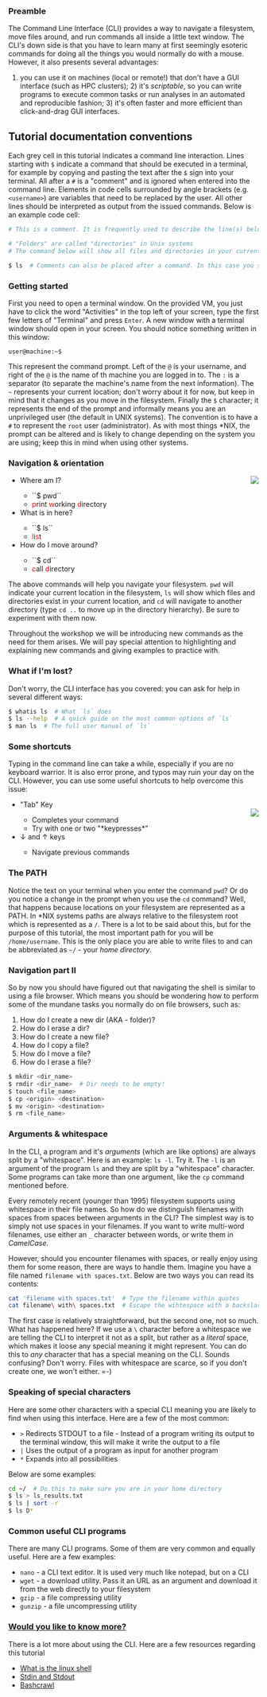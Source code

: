 ### Preamble

The Command Line Interface (CLI) provides a way to navigate a filesystem, move files around, and run
commands all inside a little text window. The CLI's down side is that you
have to learn many at first seemingly esoteric commands for doing all the
things you would normally do with a mouse. However, it also presents several advantages:
1) you can use it on machines (local or remote!) that don't have a GUI interface (such as
HPC clusters); 2) it's *scriptable*, so you can write programs to execute common
tasks or run analyses in an automated and reproducible fashion; 3)
it's often faster and more efficient than click-and-drag GUI interfaces.


## Tutorial documentation conventions

Each grey cell in this tutorial indicates a command line interaction. Lines starting with `$` indicate a command that should be executed in a terminal, for example by copying and pasting the text after the `$` sign into your terminal. All after a `#` is a "comment" and is ignored when entered into the command line. Elements in code cells surrounded by angle brackets (e.g. `<username>`) are variables that need to be replaced by the user. All other lines should be interpreted as output from the issued commands.
Below is an example code cell:

```bash
# This is a comment. It is frequently used to describe the line(s) below

# "Folders" are called "directories" in Unix systems
# The command below will show all files and directories in your current directory

$ ls  # Comments can also be placed after a command. In this case you should type 'ls' in your command line
```


### Getting started

First you need to open a terminal window. On the provided VM, you just have to click the word "Activities" in the top left of your screen, type the first few letters of "Terminal" and press `Enter`. A new window with a terminal window should open in your screen. You should notice something written in this window:

```
user@machine:~$
```

This represent the command prompt. Left of the `@` is your username, and right of the `@` is the name of th machine you are logged in to. The `:` is a separator (to separate the machine's name from the next information). The `~` represents your current location; don't worry about it for now, but keep in mind that it changes as you move in the filesystem. Finally the `$` character; it represents the end of the prompt and informally means you are an unprivileged user (the default in UNIX systems). The convention is to have a `#` to represent the `root` user (administrator). As with most things \*NIX, the prompt can be altered and is likely to change depending on the system you are using; keep this in mind when using other systems.


### Navigation & orientation

<div style="float: right"><img src="assets/shell_prompt_small.gif" /></div>

<ul>
<li>Where am I?</li>
  <ul>
  <li>``$ pwd`` </li>
  <li><font color="red">p</font>rint <font color="red">w</font>orking <font color="red">d</font>irectory </li>
  </ul>
<li>What is in here? </li>
  <ul>
  <li>``$ ls`` </li>
  <li><font color="red">l</font>i<font color="red">s</font>t </li>
  </ul>
<li>How do I move around? </li>
  <ul>
  <li>``$ cd`` </li>
  <li><font color="red">c</font>all <font color="red">d</font>irectory </li>
  </ul>
</ul>

The above commands will help you navigate your filesystem. `pwd` will indicate your current location in the filesystem, `ls` will show which files and directories exist in your current location, and `cd` will navigate to another directory (type `cd ..` to move up in the directory hierarchy). Be sure to experiment with them now.

Throughout the workshop we will be introducing new commands as the need for them
arises. We will pay special attention to highlighting and explaining new commands
and giving examples to practice with.

### What if I'm lost?

Don't worry, the CLI interface has you covered: you can ask for help in several different ways:

```bash
$ whatis ls  # What `ls` does
$ ls --help  # A quick guide on the most common options of `ls`
$ man ls  # The full user manual of `ls`
```

### Some shortcuts

Typing in the command line can take a while, especially if you are no keyboard warrior. It is also error prone, and typos may ruin your day on the CLI. However, you can use some useful shortcuts to help overcome this issue:

<ul>
<li>"Tab" Key</li>
<div style="float: right"><img src="assets/Tab-Key.png" /></div>
  <ul>
  <li>Completes your command</li>
  <li>Try with one or two "*keypresses*"
  </ul>
<li>↓ and ↑ keys</li>
  <ul>
  <li>Navigate previous commands</li>
  </ul>
</ul>

### The PATH

Notice the text on your terminal when you enter the command `pwd`? Or do you notice a change in the prompt when you use the `cd` command? Well, that happens because locations on your filesystem are represented as a PATH. In \*NIX systems paths are always relative to the filesystem root which is represented as a `/`. There is a lot to be said about this, but for the purpose of this tutorial, the most important path for you will be `/home/username`. This is the only place you are able to write files to and can be abbreviated as `~/` - your *home directory*.


### Navigation part II

So by now you should have figured out that navigating the shell is similar to using a file browser. Which means you should be wondering how to perform some of the mundane tasks you normally do on file browsers, such as:

1. How do I create a new dir (AKA - folder)? 
2. How do I erase a dir? 
3. How do I create a new file? 
4. How do I copy a file? 
5. How do I move a file? 
6. How do I erase a file? 

```bash
$ mkdir <dir_name>
$ rmdir <dir_name>  # Dir needs to be empty!
$ touch <file_name>
$ cp <origin> <destination>
$ mv <origin> <destination>
$ rm <file_name>
```

### Arguments & whitespace

In the CLI, a program and it's *arguments* (which are like options) are always split by a "whitespace". Here is an example: `ls -l`. Try it. The `-l` is an argument of the program `ls` and they are split by a "whitespace" character. Some programs can take more than one argument, like the `cp` command mentioned before.

Every remotely recent (younger than 1995) filesystem supports using whitespace in their file names. So how do we distinguish filenames with spaces from spaces between arguments in the CLI? The simplest way is to simply not use spaces in your filenames. If you want to write multi-word filenames, use either an `_` character between words, or write them in *CamelCase*.

However, should you encounter filenames with spaces, or really enjoy using them for some reason, there are ways to handle them. Imagine you have a file named `filename with spaces.txt`. Below are two ways you can read its contents:

```bash
cat 'filename with spaces.txt'  # Type the filename within quotes
cat filename\ with\ spaces.txt  # Escape the wihtespace with a backslash
```

The first case is relatively straightforward, but the second one, not so much. What has happened here? If we use a `\` character before a whitespace we are telling the CLI to interpret it not as a split, but rather as a *literal* space, which makes it loose any special meaning it might represent. You can do this to *any* character that has a special meaning on the CLI.
Sounds confusing? Don't worry. Files with whitespace are scarce, so if you don't create one, we won't either. =-)

### Speaking of special characters

Here are some other characters with a special CLI meaning you are likely to find when using this interface. Here are a few of the most common:

* `>` Redirects STDOUT to a file - Instead of a program writing its output to the terminal window, this will make it write the output to a file
* `|` Uses the output of a program as input for another program
* `*` Expands into all possibilities

Below are some examples:

```bash
cd ~/  # Do this to make sure you are in your home directory
$ ls > ls_results.txt
$ ls | sort -r
$ ls D*
```


### Common useful CLI programs

There are many CLI programs. Some of them are very common and equally useful. Here are a few examples:

* `nano` - a CLI text editor. It is used very much like notepad, but on a CLI
* `wget` - a download utility. Pass it an URL as an argument and download it from the web directly to your filesystem
* `gzip` - a file compressing utility
* `gunzip` - a file uncompressing utility

### [Would you like to know more?](https://www.youtube.com/watch?v=RvPRrIOa8Nw)

There is a lot more about using the CLI. Here are a few resources regarding this tutorial

* [What is the linux shell](https://bash.cyberciti.biz/guide/What_is_Linux_Shell)
* [Stdin and Stdout](http://www.learnlinux.org.za/courses/build/shell-scripting/ch01s04.html)
* [Bashcrawl](https://gitlab.com/slackermedia/bashcrawl)


